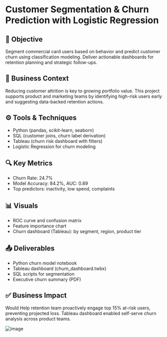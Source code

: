 # Customer Segmentation & Churn Prediction with Logistic Regression

## 📌 Objective
Segment commercial card users based on behavior and predict customer churn using classification modeling. Deliver actionable dashboards for retention planning and strategic follow-ups.

## 🧠 Business Context
Reducing customer attrition is key to growing portfolio value. This project supports product and marketing teams by identifying high-risk users early and suggesting data-backed retention actions.

## ⚙️ Tools & Techniques
- Python (pandas, scikit-learn, seaborn)
- SQL (customer joins, churn label derivation)
- Tableau (churn risk dashboard with filters)
- Logistic Regression for churn modeling

## 🔍 Key Metrics
- Churn Rate: 24.7%
- Model Accuracy: 84.2%, AUC: 0.89
- Top predictors: inactivity, low spend, complaints

## 📊 Visuals
- ROC curve and confusion matrix
- Feature importance chart
- Churn dashboard (Tableau): by segment, region, product tier

## 📤 Deliverables
- Python churn model notebook
- Tableau dashboard (churn_dashboard.twbx)
- SQL scripts for segmentation
- Executive churn summary (PDF)

## ✅ Business Impact
Would Help retention team proactively engage top 15% at-risk users, preventing projected loss. Tableau dashboard enabled self-serve churn analysis across product teams.

![image](https://github.com/user-attachments/assets/184a8f6b-ac49-457e-ba81-1b1ce4ddb6c6)
